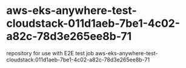 # aws-eks-anywhere-test-cloudstack-011d1aeb-7be1-4c02-a82c-78d3e265ee8b-71
repository for use with E2E test job aws-eks-anywhere-test-cloudstack:011d1aeb-7be1-4c02-a82c-78d3e265ee8b-71
